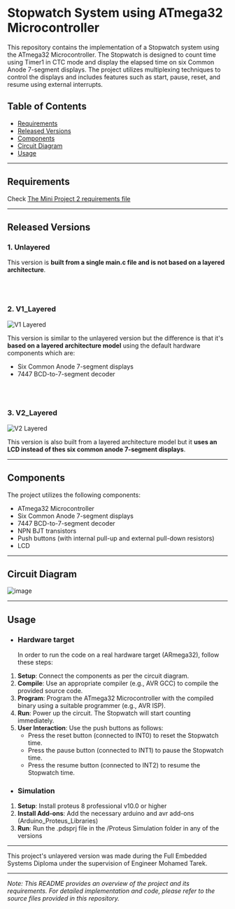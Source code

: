 # Stopwatch System using ATmega32 Microcontroller

This repository contains the implementation of a Stopwatch system using the ATmega32 Microcontroller. The Stopwatch is designed to count time using Timer1 in CTC mode and display the elapsed time on six Common Anode 7-segment displays. The project utilizes multiplexing techniques to control the displays and includes features such as start, pause, reset, and resume using external interrupts.

## Table of Contents

- [Requirements](#requirements)
- [Released Versions](#released-versions)
- [Components](#components)
- [Circuit Diagram](#circuit-diagram)
- [Usage](#usage)

---
## Requirements
Check [The Mini Project 2 requirements file](https://github.com/Hesham-Hesham/Stopwatch-Embedded-System-ATmega32/blob/main/Mini%20Project%202%20requirements.pdf)

---
## Released Versions
### 1. Unlayered
This version is **built from a single main.c file and is not based on a layered architecture**.

<br/><br/>

### 2. V1_Layered
![V1 Layered](https://github.com/Hesham-Hesham/Stopwatch-Embedded-System-ATmega32/assets/91581641/69252647-b255-429d-a218-ed7648238a3f)

This version is similar to the unlayered version but the difference is that it's **based on a layered architecture model** using the default hardware components which are:
 - Six Common Anode 7-segment displays
 - 7447 BCD-to-7-segment decoder

<br/><br/>

### 3. V2_Layered

![V2 Layered](https://github.com/Hesham-Hesham/Stopwatch-Embedded-System-ATmega32/assets/91581641/233e5a95-08c2-4965-bb2e-d9f400e305ad)


 This version is also built from a layered architecture model but it **uses an LCD instead of thes six common anode 7-segment displays**.

---
## Components

The project utilizes the following components:

- ATmega32 Microcontroller
- Six Common Anode 7-segment displays
- 7447 BCD-to-7-segment decoder
- NPN BJT transistors
- Push buttons (with internal pull-up and external pull-down resistors)
- LCD

---

## Circuit Diagram

![image](https://github.com/Hesham-Hesham/Stopwatch-Embedded-System-ATmega32/assets/91581641/812a2a99-1174-4787-ab65-279767595fac)


---

## Usage
- ### Hardware target
    In order to run the code on a real hardware target (ARmega32), follow these steps:
1. **Setup**: Connect the components as per the circuit diagram.
2. **Compile**: Use an appropriate compiler (e.g., AVR GCC) to compile the provided source code.
3. **Program**: Program the ATmega32 Microcontroller with the compiled binary using a suitable programmer (e.g., AVR ISP).
4. **Run**: Power up the circuit. The Stopwatch will start counting immediately.
5. **User Interaction**: Use the push buttons as follows:
   - Press the reset button (connected to INT0) to reset the Stopwatch time.
   - Press the pause button (connected to INT1) to pause the Stopwatch time.
   - Press the resume button (connected to INT2) to resume the Stopwatch time.

- ### Simulation
1.  **Setup**: Install proteus 8 professional v10.0 or higher
2. **Install Add-ons**: Add the necessary arduino and avr add-ons (Arduino_Proteus_Libraries)
3. **Run**: Run the .pdsprj file in the /Proteus Simulation folder in any of the versions 

---

This project's unlayered version was made during the Full Embedded Systems Diploma under the supervision of Engineer Mohamed Tarek.

---

*Note: This README provides an overview of the project and its requirements. For detailed implementation and code, please refer to the source files provided in this repository.*
